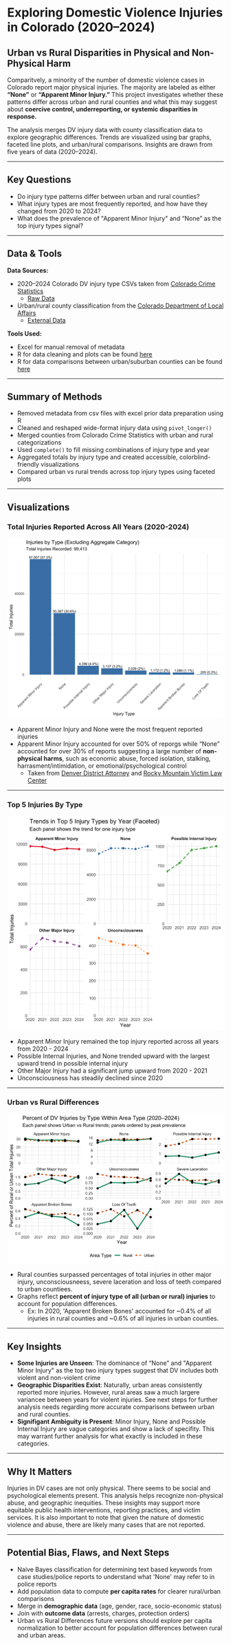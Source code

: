 # Exploring Domestic Violence Injuries in Colorado (2020–2024)  
## Urban vs Rural Disparities in Physical and Non-Physical Harm

Comparitvely, a minority of the number of domestic violence cases in Colorado report major physical injuries. The majority are labeled as either **“None”** or **“Apparent Minor Injury.”** This project investigates whether these patterns differ across urban and rural counties and what this may suggest about **coercive control, underreporting, or systemic disparities in response.**

The analysis merges DV injury data with county classification data to explore geographic differences. Trends are visualized using bar graphs, faceted line plots, and urban/rural comparisons. Insights are drawn from five years of data (2020–2024).

---

## Key Questions  
- Do injury type patterns differ between urban and rural counties?  
- What injury types are most frequently reported, and how have they changed from 2020 to 2024?  
- What does the prevalence of "Apparent Minor Injury" and “None” as the top injury types signal?

---

## Data & Tools  
**Data Sources:**  
- 2020–2024 Colorado DV injury type CSVs taken from [Colorado Crime Statistics](https://coloradocrimestats.state.co.us/tops)
  - [Raw Data](/raw_data)
- Urban/rural county classification from the [Colorado Department of Local Affairs](https://cdola.colorado.gov/colorado-community-classification)
  - [External Data](/external_data)

**Tools Used:**  
- Excel for manual removal of metadata
- R for data cleaning and plots can be found [here](/scripts/dvScript.R)
- R for data comparisons between urban/suburban counties can be found [here](scripts/RuralUrbanPlots.R)
---

## Summary of Methods  
- Removed metadata from csv files with excel prior data preparation using R
- Cleaned and reshaped wide-format injury data using `pivot_longer()`  
- Merged counties from Colorado Crime Statistics with urban and rural categorizations
- Used `complete()` to fill missing combinations of injury type and year  
- Aggregated totals by injury type and created accessible, colorblind-friendly visualizations  
- Compared urban vs rural trends across top injury types using faceted plots

---

## Visualizations

### **Total Injuries Reported Across All Years (2020-2024)** 
![Aggregated Injury Types Across](/outputs/dvBarGraphAggregate.png) 
   - Apparent Minor Injury and None were the most frequent reported injuries
   - Apparent Minor Injury accounted for over 50% of reporgs while “None” accounted for over 30% of reports suggesting a large number of **non-physical harms**, such as economic abuse, forced isolation, stalking, harrasment/intimidation, or emotional/psychological control
      - Taken from [Denver District Attorney](https://www.denverda.org/domestic-violence/) and [Rocky Mountain Victim Law Center](https://www.rmvictimlaw.org/learn/legal-information/criminal/domestic-violence-domestic-abuse)
---
### **Top 5 Injuries By Type** 
![**Faceted Trends (Top 5 Injuries)**](/outputs/dvTopFiveFaceted.png)
   - Apparent Minor Injury remained the top injury reported across all years from 2020 - 2024 
   - Possible Internal Injuries, and None trended upward with the largest upward trend in possible internal injury
   - Other Major Injury had a significant jump upward from 2020 - 2021
   - Unconsciousness has steadily declined since 2020
---
### **Urban vs Rural Differences**
![**Urban vs Rural Differences**](/outputs/urbanVsRuralPlots.png) 
   - Rural counties surpassed percentages of total injuries in other major injury, unconsciousneess, severe laceration and loss of teeth compared to urban countiees.
   - Graphs reflect **percent of injury type of all (urban or rural) injuries** to account for population differences.
     - Ex: In 2020, 'Apparent Broken Bones' accounted for ~0.4% of all injuries in rural counties and ~0.6% of all injuries in urban counties.
---

## Key Insights  
- **Some Injuries are Unseen**: The dominance of “None” and "Apparent Minor Injury" as the top two injury types suggest that DV includes both violent and non-violent crime
- **Geographic Disparities Exist**: Naturally, urban areas consistently reported more injuries. However, rural areas saw a much largere variancee between years for violent injuries. See next steps for further analysis needs regarding more accurate comparisons between urban and rural counties.
- **Signifigant Ambiguity is Present**: Minor Injury, None and Possible Internal Injury are vague categories and show a lack of specifity. This may warrant further analysis for what exactly is included in these categories.

---

## Why It Matters  
Injuries in DV cases are not only physical. There seems to be social and psychological elements present. This analysis helps recognize non-physical abuse, and geographic inequities. These insights may support more equitable public health interventions, reporting practices, and victim services. It is also important to note that given the nature of domestic violence and abuse, there are likely many cases that are not reported.

---

## Potential Bias, Flaws, and Next Steps  
- Naive Bayes classification for determining text based keywords from case studies/police reports to understand what 'None' may refer to in police reports
- Add population data to compute **per capita rates** for clearer rural/urban comparisons  
- Merge in **demographic data** (age, gender, race, socio-economic status)  
- Join with **outcome data** (arrests, charges, protection orders)
- Urban vs Rural Differences future versions should explore per capita normalization to better account for population differences between rural and urban areas.

